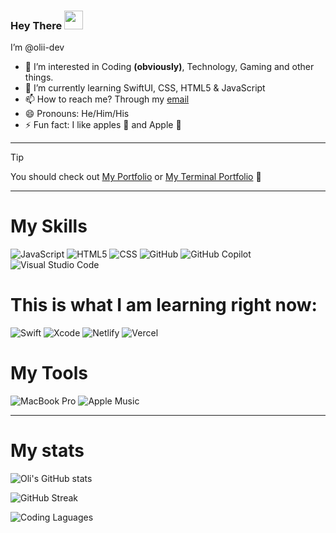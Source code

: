 ### Hey There <img src="https://media.giphy.com/media/hvRJCLFzcasrR4ia7z/giphy.gif" width="30px"/>

I’m @olii-dev
- 👀 I’m interested in Coding **(obviously)**, Technology, Gaming and other things.
- 🌱 I’m currently learning SwiftUI, CSS, HTML5 & JavaScript
- 📫 How to reach me? Through my [email](oli@mebberson.com)
- 😄 Pronouns: He/Him/His
- ⚡ Fun fact: I like apples 🍎 and Apple 
---
> [!TIP]
> You should check out [My Portfolio](https://olii-dev.github.io/aboutme/) or [My Terminal Portfolio](https://olii-dev.github.io/terminal-portfolio/) 👀 
---
# My Skills

![JavaScript](<https://img.shields.io/badge/JavaScript-F7DF1E.svg?style=for-the-badge&logo=JavaScript&logoColor=black>)
![HTML5](https://img.shields.io/badge/HTML5-E34F26.svg?style=for-the-badge&logo=HTML5&logoColor=white)
![CSS](https://img.shields.io/badge/CSS-239120?&style=for-the-badge&logo=css3&logoColor=white)
![GitHub](https://img.shields.io/badge/GitHub-181717.svg?style=for-the-badge&logo=GitHub&logoColor=white)
![GitHub Copilot](https://img.shields.io/badge/GitHub%20Copilot-000000.svg?style=for-the-badge&logo=GitHub-Copilot&logoColor=white)
![Visual Studio Code](https://img.shields.io/badge/Visual_Studio_Code-0078D4?style=for-the-badge&logo=visual%20studio%20code&logoColor=white)

# This is what I am learning right now:

![Swift](<https://img.shields.io/badge/Swift-F05138.svg?style=for-the-badge&logo=Swift&logoColor=white>)
![Xcode](<https://img.shields.io/badge/Xcode-147EFB.svg?style=for-the-badge&logo=Xcode&logoColor=white>)
![Netlify](https://img.shields.io/badge/Netlify-00C7B7?style=for-the-badge&logo=netlify&logoColor=white)
![Vercel](https://img.shields.io/badge/Vercel-000000?style=for-the-badge&logo=vercel&logoColor=white)

# My Tools
![MacBook Pro](https://img.shields.io/badge/Apple-MacBook_Pro_2019-999999?style=for-the-badge&logo=apple&logoColor=white)
![Apple Music](https://img.shields.io/badge/apple%20music-F34E68?style=for-the-badge&logo=apple%20music&logoColor=white)

---

# My stats


![Oli's GitHub stats](https://github-readme-stats.vercel.app/api?username=olii-dev&theme=blue-green)

![GitHub Streak](https://streak-stats.demolab.com?user=olii-dev&theme=blue-green)

![Coding Laguages](https://github-readme-stats.vercel.app/api/top-langs/?username=olii-dev&theme=blue-green)

<!---
olii-dev/olii-dev is a ✨ special ✨ repository because its `README.md` (this file) appears on your GitHub profile.
You can click the Preview link to take a look at your changes.
--->
